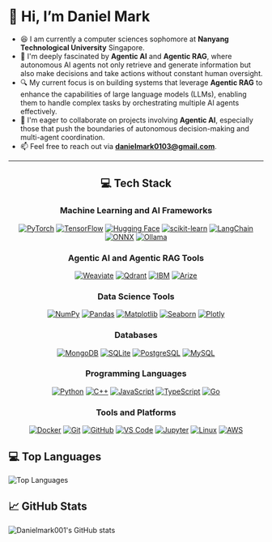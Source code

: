 # 👋 Hi, I’m Daniel Mark

* 😆 I am currently a computer sciences sophomore at **Nanyang Technological University** Singapore. 
* 🧠 I'm deeply fascinated by **Agentic AI** and **Agentic RAG**, where autonomous AI agents not only retrieve and generate information but also make decisions and take actions without constant human oversight.
* 🔍 My current focus is on building systems that leverage **Agentic RAG** to enhance the capabilities of large language models (LLMs), enabling them to handle complex tasks by orchestrating multiple AI agents effectively.
* 🤝 I'm eager to collaborate on projects involving **Agentic AI**, especially those that push the boundaries of autonomous decision-making and multi-agent coordination.
* 📫 Feel free to reach out via **[danielmark0103@gmail.com](mailto:danielmark0103@gmail.com)**.

---

<div align="center">

## 💻 Tech Stack

### Machine Learning and AI Frameworks

<p align="center">
<a href="https://pytorch.org/"><img src="https://img.shields.io/badge/PyTorch-EE4C2C?style=for-the-badge&logo=pytorch&logoColor=white" alt="PyTorch"/></a>
<a href="https://www.tensorflow.org/"><img src="https://img.shields.io/badge/TensorFlow-FF6F00?style=for-the-badge&logo=tensorflow&logoColor=white" alt="TensorFlow"/></a>
<a href="https://huggingface.co/"><img src="https://img.shields.io/badge/Hugging%20Face-FFD21E?style=for-the-badge&logo=huggingface&logoColor=black" alt="Hugging Face"/></a>
<a href="https://scikit-learn.org/"><img src="https://img.shields.io/badge/scikit--learn-F7931E?style=for-the-badge&logo=scikit-learn&logoColor=white" alt="scikit-learn"/></a>
<a href="https://www.langchain.com/"><img src="https://img.shields.io/badge/LangChain-1C3B54?style=for-the-badge" alt="LangChain"/></a>
<a href="https://onnx.ai/"><img src="https://img.shields.io/badge/ONNX-005CED?style=for-the-badge&logo=onnx&logoColor=white" alt="ONNX"/></a>
<a href="https://ollama.ai/"><img src="https://img.shields.io/badge/Ollama-000000?style=for-the-badge" alt="Ollama"/></a>
</p>

### Agentic AI and Agentic RAG Tools

<p align="center">
<a href="https://weaviate.io/blog/what-is-agentic-rag"><img src="https://img.shields.io/badge/Weaviate-FF6F61?style=for-the-badge" alt="Weaviate"/></a>
<a href="https://qdrant.tech/articles/agentic-rag/"><img src="https://img.shields.io/badge/Qdrant-00A86B?style=for-the-badge" alt="Qdrant"/></a>
<a href="https://www.ibm.com/think/topics/agentic-rag"><img src="https://img.shields.io/badge/IBM-10A0CC?style=for-the-badge" alt="IBM"/></a>
<a href="https://arize.com/blog/understanding-agentic-rag/"><img src="https://img.shields.io/badge/Arize-4285F4?style=for-the-badge" alt="Arize"/></a>
</p>

### Data Science Tools

<p align="center">
<a href="https://numpy.org/"><img src="https://img.shields.io/badge/NumPy-013243?style=for-the-badge&logo=numpy&logoColor=white" alt="NumPy"/></a>
<a href="https://pandas.pydata.org/"><img src="https://img.shields.io/badge/Pandas-150458?style=for-the-badge&logo=pandas&logoColor=white" alt="Pandas"/></a>
<a href="https://matplotlib.org/"><img src="https://img.shields.io/badge/Matplotlib-11557C?style=for-the-badge" alt="Matplotlib"/></a>
<a href="https://seaborn.pydata.org/"><img src="https://img.shields.io/badge/Seaborn-3776AB?style=for-the-badge" alt="Seaborn"/></a>
<a href="https://plotly.com/"><img src="https://img.shields.io/badge/Plotly-3F4F75?style=for-the-badge&logo=plotly&logoColor=white" alt="Plotly"/></a>
</p>

### Databases

<p align="center">
<a href="https://www.mongodb.com/"><img src="https://img.shields.io/badge/MongoDB-47A248?style=for-the-badge&logo=mongodb&logoColor=white" alt="MongoDB"/></a>
<a href="https://www.sqlite.org/"><img src="https://img.shields.io/badge/SQLite-07405E?style=for-the-badge&logo=sqlite&logoColor=white" alt="SQLite"/></a>
<a href="https://www.postgresql.org/"><img src="https://img.shields.io/badge/PostgreSQL-316192?style=for-the-badge&logo=postgresql&logoColor=white" alt="PostgreSQL"/></a>
<a href="https://www.mysql.com/"><img src="https://img.shields.io/badge/MySQL-4479A1?style=for-the-badge&logo=mysql&logoColor=white" alt="MySQL"/></a>
</p>

### Programming Languages

<p align="center">
<a href="https://www.python.org/"><img src="https://img.shields.io/badge/Python-3776AB?style=for-the-badge&logo=python&logoColor=white" alt="Python"/></a>
<a href="https://isocpp.org/"><img src="https://img.shields.io/badge/C++-00599C?style=for-the-badge&logo=cplusplus&logoColor=white" alt="C++"/></a>
<a href="https://www.javascript.com/"><img src="https://img.shields.io/badge/JavaScript-F7DF1E?style=for-the-badge&logo=javascript&logoColor=black" alt="JavaScript"/></a>
<a href="https://www.typescriptlang.org/"><img src="https://img.shields.io/badge/TypeScript-3178C6?style=for-the-badge&logo=typescript&logoColor=white" alt="TypeScript"/></a>
<a href="https://golang.org/"><img src="https://img.shields.io/badge/Go-00ADD8?style=for-the-badge&logo=go&logoColor=white" alt="Go"/></a>
</p>

### Tools and Platforms

<p align="center">
<a href="https://www.docker.com/"><img src="https://img.shields.io/badge/Docker-2496ED?style=for-the-badge&logo=docker&logoColor=white" alt="Docker"/></a>
<a href="https://git-scm.com/"><img src="https://img.shields.io/badge/Git-F05032?style=for-the-badge&logo=git&logoColor=white" alt="Git"/></a>
<a href="https://github.com/"><img src="https://img.shields.io/badge/GitHub-181717?style=for-the-badge&logo=github&logoColor=white" alt="GitHub"/></a>
<a href="https://code.visualstudio.com/"><img src="https://img.shields.io/badge/VS%20Code-0078D4?style=for-the-badge&logo=visual%20studio%20code&logoColor=white" alt="VS Code"/></a>
<a href="https://jupyter.org/"><img src="https://img.shields.io/badge/Jupyter-F37626?style=for-the-badge&logo=jupyter&logoColor=white" alt="Jupyter"/></a>
<a href="https://www.linux.org/"><img src="https://img.shields.io/badge/Linux-FCC624?style=for-the-badge&logo=linux&logoColor=black" alt="Linux"/></a>
<a href="https://aws.amazon.com/"><img src="https://img.shields.io/badge/AWS-232F3E?style=for-the-badge&logo=amazon-aws&logoColor=white" alt="AWS"/></a>
</p>

</div>

## 💻 Top Languages
<img src="https://github-readme-stats.vercel.app/api/top-langs/?username=Danielmark001&layout=compact&theme=radical" alt="Top Languages"/>

## 📈 GitHub Stats

![Danielmark001's GitHub stats](https://github-readme-stats.vercel.app/api?username=Danielmark001\&show_icons=true\&theme=radical)

<!---
Danielmark001/Danielmark001 is a ✨ special ✨ repository because its `README.md` (this file) appears on your GitHub profile.
You can click the Preview link to take a look at your changes.
--->
